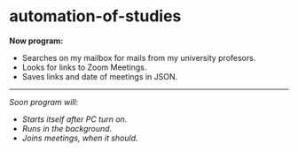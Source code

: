 # automation-of-studies

**Now program:**
- Searches on my mailbox for mails from my university profesors.
- Looks for links to Zoom Meetings.
- Saves links and date of meetings in JSON.
- ---------------------------------------------
*Soon program will:*
- *Starts itself after PC turn on.*
- *Runs in the background.*
- *Joins meetings, when it should.*
